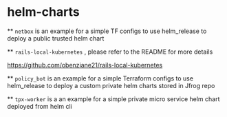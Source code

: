 # helm-charts

**  `netbox` is an example for a simple TF configs to use helm_release to deploy a public trusted helm chart

**  `rails-local-kubernetes` , please refer to the README for more details

https://github.com/obenziane21/rails-local-kubernetes

**  `policy_bot` is an example for a simple Terraform configs to use helm_release to deploy a custom private helm charts stored in Jfrog repo

**  `tpx-worker` is a an example for a simple private micro service helm chart deployed from helm cli

